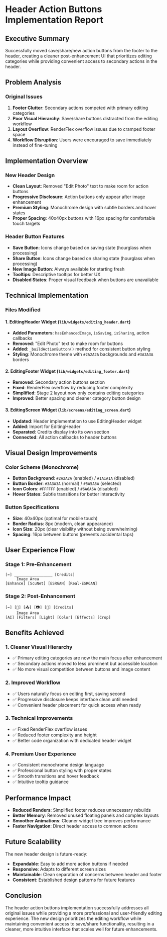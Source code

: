 # Header Action Buttons Implementation Report

## Executive Summary

Successfully moved save/share/new action buttons from the footer to the header, creating a cleaner post-enhancement UI that prioritizes editing categories while providing convenient access to secondary actions in the header.

## Problem Analysis

### **Original Issues**
1. **Footer Clutter**: Secondary actions competed with primary editing categories
2. **Poor Visual Hierarchy**: Save/share buttons distracted from the editing workflow
3. **Layout Overflow**: RenderFlex overflow issues due to cramped footer space
4. **Workflow Disruption**: Users were encouraged to save immediately instead of fine-tuning

## Implementation Overview

### **New Header Design**
- **Clean Layout**: Removed "Edit Photo" text to make room for action buttons
- **Progressive Disclosure**: Action buttons only appear after image enhancement
- **Premium Styling**: Monochrome design with subtle borders and hover states
- **Proper Spacing**: 40x40px buttons with 16px spacing for comfortable touch targets

### **Header Button Features**
- **Save Button**: Icons change based on saving state (hourglass when processing)
- **Share Button**: Icons change based on sharing state (hourglass when processing)
- **New Image Button**: Always available for starting fresh
- **Tooltips**: Descriptive tooltips for better UX
- **Disabled States**: Proper visual feedback when buttons are unavailable

## Technical Implementation

### **Files Modified**

#### **1. EditingHeader Widget (`lib/widgets/editing_header.dart`)**
- **Added Parameters**: `hasEnhancedImage`, `isSaving`, `isSharing`, action callbacks
- **Removed**: "Edit Photo" text to make room for buttons
- **Added**: `_buildActionButton()` method for consistent button styling
- **Styling**: Monochrome theme with `#2A2A2A` backgrounds and `#3A3A3A` borders

#### **2. EditingFooter Widget (`lib/widgets/editing_footer.dart`)**
- **Removed**: Secondary action buttons section
- **Fixed**: RenderFlex overflow by reducing footer complexity
- **Simplified**: Stage 2 layout now only contains editing categories
- **Improved**: Better spacing and cleaner category button design

#### **3. EditingScreen Widget (`lib/screens/editing_screen.dart`)**
- **Updated**: Header implementation to use EditingHeader widget
- **Added**: Import for EditingHeader
- **Separated**: Credits display into its own section
- **Connected**: All action callbacks to header buttons

## Visual Design Improvements

### **Color Scheme (Monochrome)**
- **Button Background**: `#2A2A2A` (enabled) / `#1A1A1A` (disabled)
- **Button Border**: `#3A3A3A` (normal) / `#5A5A5A` (selected)
- **Icon Colors**: `#FFFFFF` (enabled) / `#6A6A6A` (disabled)
- **Hover States**: Subtle transitions for better interactivity

### **Button Specifications**
- **Size**: 40x40px (optimal for mobile touch)
- **Border Radius**: 8px (modern, clean appearance)
- **Icon Size**: 20px (clear visibility without being overwhelming)
- **Spacing**: 16px between buttons (prevents accidental taps)

## User Experience Flow

### **Stage 1: Pre-Enhancement**
```
[←] _________________ [Credits]
     Image Area
[Enhance] [ScuNet] [ESRGAN] [Real-ESRGAN]
```

### **Stage 2: Post-Enhancement**
```
[←] [💾] [📤] [📷] [🔄] [Credits]
     Image Area
[AI] [Filters] [Light] [Color] [Effects] [Crop]
```

## Benefits Achieved

### **1. Cleaner Visual Hierarchy**
- ✅ Primary editing categories are now the main focus after enhancement
- ✅ Secondary actions moved to less prominent but accessible location
- ✅ No more visual competition between buttons and image content

### **2. Improved Workflow**
- ✅ Users naturally focus on editing first, saving second
- ✅ Progressive disclosure keeps interface clean until needed
- ✅ Convenient header placement for quick access when ready

### **3. Technical Improvements**
- ✅ Fixed RenderFlex overflow issues
- ✅ Reduced footer complexity and height
- ✅ Better code organization with dedicated header widget

### **4. Premium User Experience**
- ✅ Consistent monochrome design language
- ✅ Professional button styling with proper states
- ✅ Smooth transitions and hover feedback
- ✅ Intuitive tooltip guidance

## Performance Impact

- **Reduced Renders**: Simplified footer reduces unnecessary rebuilds
- **Better Memory**: Removed unused floating panels and complex layouts
- **Smoother Animations**: Cleaner widget tree improves performance
- **Faster Navigation**: Direct header access to common actions

## Future Scalability

The new header design is future-ready:
- **Expandable**: Easy to add more action buttons if needed
- **Responsive**: Adapts to different screen sizes
- **Maintainable**: Clean separation of concerns between header and footer
- **Consistent**: Established design patterns for future features

## Conclusion

The header action buttons implementation successfully addresses all original issues while providing a more professional and user-friendly editing experience. The new design prioritizes the editing workflow while maintaining convenient access to save/share functionality, resulting in a cleaner, more intuitive interface that scales well for future enhancements. 